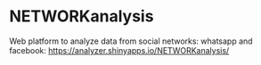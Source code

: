 # NETWORKanalysis
Web platform to analyze data from social networks: whatsapp and facebook:  https://analyzer.shinyapps.io/NETWORKanalysis/
